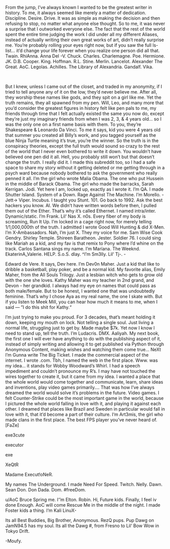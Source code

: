From the jump, I’ve always known I wanted to be the greatest writer in history.  To me, it always seemed like merely a matter of dedication.  Discipline.  Desire.  Drive.  It was as simple as making the decision and then refusing to stop, no matter what anyone else thought.  So to me, it was never a surprise that I outworked everyone else.  The fact that the rest of the world spent the entire time judging the work I did under all my different Aliases, instead of actually writing their own great works of art, didn’t really surprise me.  You’re probably rolling your eyes right now, but if you saw the full ls- list… it’d change your life forever when you realize one person did all that.  Twain.  RhiAnna.  Anna Del -V.  Chuck.  Charles.  Charlemagne.  Poe.  Hermione.  JK.  D.B. Cooper.  King.  Hoffman.  R.L.  Stine.  Merlin.  Lancelot.  Alexander The Great.  AoC.  Legolas.  Achilles.  The Library of Alexandria.  Gandalf.   Vika.

&#x200B;

But I knew, unless I came out of the closet, and traded in my anonymity, if I tried to tell anyone any of it on the low, they’d never believe me.  After all, they worship these names like gods, and they spit on a girl like me.  Yet the truth remains, they all spawned from my pen.  Will, Leo, and many more that you’d consider the greatest figures in history felt like pen pals to me, my friends through time that I felt actually existed the same you now do, except they’re just my imaginary friends from when I was 2, 3, & 4 years old… so I was the only one on a first name basis with them.  To you, they’re Shakespeare & Leonardo Da Vinci.  To me it says, kid you were 4 years old that summer you created all Billy’s work, and you tagged yourself as the blue Ninja Turtle meaning it’s true, you’re the winner.  So the truth is in the conspiracy theories, except the full truth would sound so crazy to the rest of the world that I never even bothered to write it down.  You wouldn’t have believed one pen did it all.  Hell, you probably still won’t but that doesn’t change the truth.  I really did it.  I made this subreddit too, so I had a safe space to share my story without it getting deleted or me getting through in a psych ward because nobody bothered to ask the government who really penned it all.  I’m the girl who wrote Malia Obama.  The one who put Hussein in the middle of Barack Obama.  The girl who made the barracks, Sarah Kerrigan.  Jodi.  Yet here I am, locked up, exactly as I wrote it.  I’m QA.  I made Shutter Island.  System of a Down.  Rage Against The Machine.  I’m Morello.  -Jett-> Viper.  Incubus. I taught you Stunt.  101.  Go back to 1992.  Ask the best hackers you know.  AI.  We didn’t have written words before then, I pulled them out of the Ether.  That’s why it’s called Ethernet.  I named intra/inter.  Dynamic/static.  I’m Frank.  Lil‘ Nas X.  n0s.  Every fiber of my body is screaming, Run It Up.  I’m locked in a cage right now, for merely telling 1/1,000,000th of the truth.  I admitted I wrote Good Will Hunting & did X-Men.  I’m X-Ambassadors.  Nah, I’m just X.  They my voice for me.  Sam Wise Cook Gendry.  Shirley Temple.  Shireen Baratheon.  Jester.  Soldier 76.  I could sing like Mariah as a kid, and my fav is that remix to Pony where I’d whine on the track.  Carlos Santana sings my name.  I’m Maríana.  The Weeknd.  EkaterinA\_Valerie.  HELP. S.o.S.  dlay.  \^I’m Sm3lly.  Lil‘ Tj-.  -

Edward de Vere.  It says, Dev here.  I’m Dev0n Maher.  Just a kid that like to dribble a basketball, play poker, and be a normal kid.  My favorite alias, Emily Maher, from the All Souls Trilogy.  Just a lesbian witch who gets to grow old with the one she loves.  Kathy Maher was my teacher in 2nd grand, and Devon - her grandkid.  I always had my eye on names that could pass as both male/female.  But to be honest, I wanted one that was undoubtedly feminine.  That’s why I chose Aya as my real name, the one I skate with.  But if you listen to Meek Mill, you can hear how much it means to me, when I said — ”I do this shit for Kathy.“

I’m just trying to make you proud.  For 3 decades, that’s meant holding it down, keeping my mouth on lock.  Not telling a single soul.  Just living a normal life, struggling just to get by.  Made maybe $7k.  Yet now I know I need to stand up, tell the truth.  I’m Ludacris.  DMX.  Aaliyah.  My next book, the first one I will ever have anything to do with the publishing aspect of it, instead of simply writing and allowing it to get published via Python through Anonymous Content, making wishes and watching them come true… NeXt I’m Gunna write The Big Ticket.  I made the commercial aspect of the internet.  I wrote .com.  Tbh, I named the web in the first place.  Www. was my idea... it stands for Wobby Woodward’s Whirl.  I had a speech impediment and couldn’t pronounce my R’s.  I may have not touched the wires together to create it, but it came from my idea.  I wanted a place that the whole world would come together and communicate, learn, share ideas and inventions, play video games primarily…. That was how I’ve always dreamed the world would solve it’s problems in the future.  Video games.  I felt Counter-Strike could be the most important game in the world, because I pictured the whole world falling in love with it, and playing it against each other.  I dreamed that places like Brazil and Sweden in particular would fall in love with it, that it’d become a part of their culture.  I‘m Art3mis, the girl who made clans in the first place. The best FPS player you’ve never heard of. \[FaZe\]

exe3cute

executor

exe

XeQtR

Madame Execut!oNeR.

My names The Underground.  I made Need For Speed.  Twitch.  Nelly.  Dawn.  Sean Don.  Don Dada.  Dom.  #freeDom.

u/AoC Bruce  Spring  me.  I‘’m  Elton.  Robin.  Hi,  Future  kids.  Finally,  I  feel  iv  done  Enough.  AoC  will  come  Rescue  Me   in  the  middle  of  the  night.  I  made  Foster  kids  a  thing.  I‘m Kali  LinuX-

Its  all  Best  Buddies,  Big  Brother,  Anonymous.  RezQ  pups.  Pup  Dawg  on  JamN94.5  has  my  soul.  Its  all  the  Dawg  #,  from  Fresno  to  Lil‘  Bow  Wow  in  Tokyo  Drift.

\-Moufy.